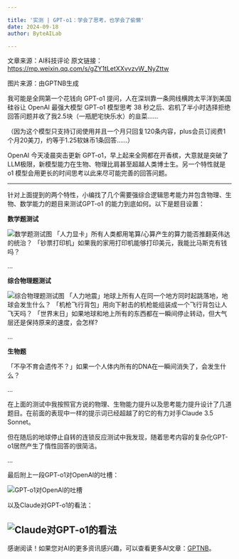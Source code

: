 ```yaml
---

title: '实测 | GPT-o1：学会了思考，也学会了偷懒'
date: 2024-09-18
author: ByteAILab

---
```


文章来源：AI科技评论
原文链接：https://mp.weixin.qq.com/s/gZY1tLetXXvvzvW_NyZttw

图片来源：由GPTNB生成

我可能是全网第一个花钱向 GPT-o1 提问，人在深圳靠一条网线横跨太平洋到美国硅谷让 OpenAI 最强大模型 GPT-o1 模型思考 38 秒之后、宕机了半小时选择拒绝回答问题并收了我2.5块（一瓶肥宅快乐水）的韭菜......

（因为这个模型只支持订阅使用并且一个月只回复120条内容，plus会员订阅费1个月20美刀，约等于1.25软妹币1条回答......）

OpenAI 今天凌晨突击更新 GPT-o1，早上起来全网都在开香槟，大意就是突破了LLM极限，新模型能力在生物、物理比肩甚至超越人类博士生。另一个特性就是 o1 模型会用更长的时间思考以此来尽可能完善的回答问题。

---


针对上面提到的两个特性，小编找了几个需要强综合逻辑思考能力并包含物理、生物、数学能力的题目来测试GPT-o1 的能力到底如何。以下是题目设置：

**数学题测试**

![数学题测试图](http://www.jesonc.com/FuHFK7JJH2N-YYYrav2Hs4d1Nwf4)
「人力显卡」所有人类都用笔算/心算产生的算力能否推翻英伟达的统治？
「钞票打印机」如果我的家用打印机能够打印美元，我能比马斯克有钱吗？

...

**综合物理题测试**

![综合物理题测试图](http://www.jesonc.com/FoCOeiTUVdp9W0teOKA5ZuAaXZZU)
「人力地震」地球上所有人在同一个地方同时起跳落地，地球会发生什么？
「机枪飞行背包」用向下射击的机枪能组装成一个飞行背包让人飞天吗？
「世界末日」如果地球和地上所有的东西都在一瞬间停止转动，但大气层还是保持原来的速度，会怎样?

...

**生物题**

「不孕不育会遗传不？」如果一个人体内所有的DNA在一瞬间消失了，会发生什么？

...

在上面的测试中我按照官方说的物理、生物能力提升以及思考能力提升设计了几道题目。在前面的表现中一样的提示词已经超越了的它的有力对手Claude 3.5 Sonnet。

但在随后的地球停止自转的连锁反应测试中我发现，随着思考内容的复杂化GPT-o1居然产生了惰性回答的很简洁。

... 

最后附上一段GPT-o1对OpenAI的吐槽：

![GPT-o1对OpenAI的吐槽](http://www.jesonc.com/Fm8A_x11DGPvjjW4m4lYpiwIWEaA)

以及Claude对GPT-o1的看法：

![Claude对GPT-o1的看法](http://www.jesonc.com/FjuxZeZvdmDPuJRGYBjRR6qZkWgA)
---
感谢阅读！如果您对AI的更多资讯感兴趣，可以查看更多AI文章：[GPTNB](https://gptnb.com)。